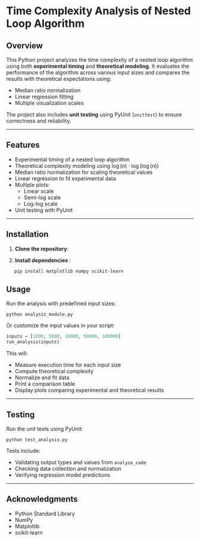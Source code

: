 
# Time Complexity Analysis of Nested Loop Algorithm

## Overview

This Python project analyzes the time complexity of a nested loop algorithm using both **experimental timing** and **theoretical modeling**. It evaluates the performance of the algorithm across various input sizes and compares the results with theoretical expectations using:

- Median ratio normalization
- Linear regression fitting
- Multiple visualization scales

The project also includes **unit testing** using PyUnit (`unittest`) to ensure correctness and reliability.

---

## Features

- Experimental timing of a nested loop algorithm
- Theoretical complexity modeling using $\log(n) \cdot \log(\log(n))$
- Median ratio normalization for scaling theoretical values
- Linear regression to fit experimental data
- Multiple plots:
  - Linear scale
  - Semi-log scale
  - Log-log scale
- Unit testing with PyUnit

---

## Installation

1. **Clone the repository**:



2. **Install dependencies** :

```Shell
   pip install matplotlib numpy scikit-learn
```

## Usage

Run the analysis with predefined input sizes:

```Shell
python analysis_module.py
```

Or customize the input values in your script:

```Python
inputs = [1000, 5000, 10000, 50000, 100000]
run_analysis(inputs)
```

This will:

* Measure execution time for each input size
* Compute theoretical complexity
* Normalize and fit data
* Print a comparison table
* Display plots comparing experimental and theoretical results

---

## Testing

Run the unit tests using PyUnit:

```Shell
python test_analysis.py
```

Tests include:

* Validating output types and values from `analyze_code`
* Checking data collection and normalization
* Verifying regression model predictions

---

## Acknowledgments

* Python Standard Library
* NumPy
* Matplotlib
* scikit-learn
